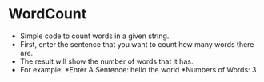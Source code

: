 # WordCount
- Simple code to count words in a given string.
- First, enter the sentence that you want to count how many words there are.
- The result will show the number of words that it has.
- For example:
*Enter A Sentence: hello the world
*Numbers of Words: 3
